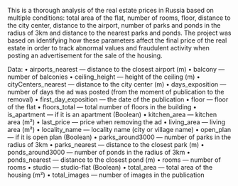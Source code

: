 This is a thorough analysis of the real estate prices in Russia based on multiple conditions: total area of the flat, number of rooms, floor, distance to the city center, distance to the airport, number of parks and ponds in the radius of 3km and distance to the nearest parks and ponds.
The project was based on identifying how these parameters affect the final price of the real estate in order to track abnormal values and fraudulent activity when posting an advertisement for the sale of the housing.

Data:
•	airports_nearest — distance to the closest airport (m)
•	balcony — number of balconies
•	ceiling_height — height of the ceiling (m)
•	cityCenters_nearest — distance to the city center (m)
•	days_exposition — number of days the ad was posted (from the moment of publication to the removal)
•	first_day_exposition — the date of the publication
•	floor — floor of the flat
•	floors_total — total number of floors in the building
•	is_apartment — if it is an apartment (Boolean)
•	kitchen_area — kitchen area (m²)
•	last_price — price when removing the ad
•	living_area — living area (m²)
•	locality_name — locality name (city or village name)
•	open_plan — if it is open plan (Boolean)
•	parks_around3000 — number of parks in the radius of 3km
•	parks_nearest — distance to the closest park (m)
•	ponds_around3000 — number of ponds in the radius of 3km
•	ponds_nearest — distance to the closest pond (m)
•	rooms — number of rooms
•	studio — studio-flat (Boolean)
•	total_area — total area of the housing (m²)
•	total_images — number of images in the publication
